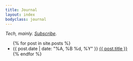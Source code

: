 ```yaml
---
title: Journal
layout: index
bodyclass: journal
---
```


*Tech, mainly.  [Subscribe](/feed.xml).*

<ul class="archive">
{% for post in site.posts %}
  <li>
      <time>{{ post.date | date: "%A, %B %d, %Y" }}</time>
      <a href="{{ post.url }}">{{ post.title }}</a>      
  </li>
{% endfor %}
</ul>
